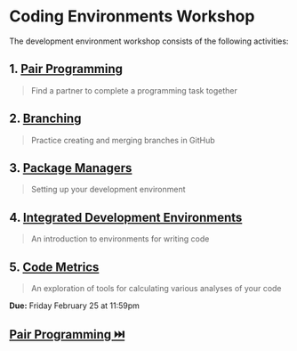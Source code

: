 # Coding Environments Workshop

The development environment workshop consists of the following activities:

## **1. [Pair Programming](PairProgramming.md)**
> Find a partner to complete a programming task together

## **2. [Branching](Branches.md)**
> Practice creating and merging branches in GitHub

## **3. [Package Managers](Install.md)**
> Setting up your development environment

## **4. [Integrated Development Environments](IDEs.md)**
> An introduction to environments for writing code

## **5. [Code Metrics](Metrics)**
> An exploration of tools for calculating various analyses of your code

**Due:** Friday February 25 at 11:59pm

## [Pair Programming ⏭️](PairProgramming.md)
